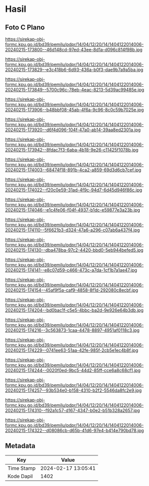 # Hasil

## Foto C Plano

https://sirekap-obj-formc.kpu.go.id/bd39/pemilu/pdpr/14/04/12/20/14/1404122014006-20240215-173800--46d148cd-97ed-43ee-8d1a-d096c814f98b.jpg

https://sirekap-obj-formc.kpu.go.id/bd39/pemilu/pdpr/14/04/12/20/14/1404122014006-20240215-173829--e3c418b6-6d93-436a-b0f3-dae9b7a9a5ba.jpg

https://sirekap-obj-formc.kpu.go.id/bd39/pemilu/pdpr/14/04/12/20/14/1404122014006-20240215-173849--5700c96c-78eb-4eac-8213-5d39ac99485e.jpg

https://sirekap-obj-formc.kpu.go.id/bd39/pemilu/pdpr/14/04/12/20/14/1404122014006-20240215-173906--b48bbf08-45ab-4f6a-9c96-8c0c59b7025e.jpg

https://sirekap-obj-formc.kpu.go.id/bd39/pemilu/pdpr/14/04/12/20/14/1404122014006-20240215-173920--d6f4d096-104f-47a0-ab14-39aa8ed2301a.jpg

https://sirekap-obj-formc.kpu.go.id/bd39/pemilu/pdpr/14/04/12/20/14/1404122014006-20240215-173942--8fdac7f3-6aba-4b18-9e26-c11425f1078b.jpg

https://sirekap-obj-formc.kpu.go.id/bd39/pemilu/pdpr/14/04/12/20/14/1404122014006-20240215-174003--68474f18-891b-4ca2-a859-69d3d6cb7cef.jpg

https://sirekap-obj-formc.kpu.go.id/bd39/pemilu/pdpr/14/04/12/20/14/1404122014006-20240215-174022--f20c0e59-31ad-4f9c-94d7-6d45d946f86c.jpg

https://sirekap-obj-formc.kpu.go.id/bd39/pemilu/pdpr/14/04/12/20/14/1404122014006-20240215-174046--e1c4fe06-f04f-4937-b1dc-e59877e3a23b.jpg

https://sirekap-obj-formc.kpu.go.id/bd39/pemilu/pdpr/14/04/12/20/14/1404122014006-20240215-174110--5f6621b3-d324-47a6-a296-c07ab6a437f4.jpg

https://sirekap-obj-formc.kpu.go.id/bd39/pemilu/pdpr/14/04/12/20/14/1404122014006-20240215-174130--dba478ba-97c2-4420-bbd0-5eb944befed5.jpg

https://sirekap-obj-formc.kpu.go.id/bd39/pemilu/pdpr/14/04/12/20/14/1404122014006-20240215-174141--e8c07d59-c466-473c-a7da-1cf1b7a1ae47.jpg

https://sirekap-obj-formc.kpu.go.id/bd39/pemilu/pdpr/14/04/12/20/14/1404122014006-20240215-174154--45af9f5a-caf9-4858-8f1d-292080c8ecbf.jpg

https://sirekap-obj-formc.kpu.go.id/bd39/pemilu/pdpr/14/04/12/20/14/1404122014006-20240215-174204--bd0bac1f-c5e5-4bbc-ba2d-9e926e64b3db.jpg

https://sirekap-obj-formc.kpu.go.id/bd39/pemilu/pdpr/14/04/12/20/14/1404122014006-20240215-174216--3c563873-1caa-4478-8897-4951af0118c3.jpg

https://sirekap-obj-formc.kpu.go.id/bd39/pemilu/pdpr/14/04/12/20/14/1404122014006-20240215-174229--0741ee63-51aa-42fe-985f-2cb5e1ec4b8f.jpg

https://sirekap-obj-formc.kpu.go.id/bd39/pemilu/pdpr/14/04/12/20/14/1404122014006-20240215-174244--0020f0ed-9bc5-44d2-85ff-cce6a8c68cf1.jpg

https://sirekap-obj-formc.kpu.go.id/bd39/pemilu/pdpr/14/04/12/20/14/1404122014006-20240215-174257--93b534e0-b158-4310-b2f2-5546da8fc2e9.jpg

https://sirekap-obj-formc.kpu.go.id/bd39/pemilu/pdpr/14/04/12/20/14/1404122014006-20240215-174310--f92a1c57-d167-4347-b0e2-b51b328a2657.jpg

https://sirekap-obj-formc.kpu.go.id/bd39/pemilu/pdpr/14/04/12/20/14/1404122014006-20240215-174322--d08086cb-d65b-41d6-97e4-b414e790bd78.jpg


## Metadata

| Key        | Value               |
| ---------- | ------------------- |
| Time Stamp | 2024-02-17 13:05:41 |
| Kode Dapil | 1402                |



